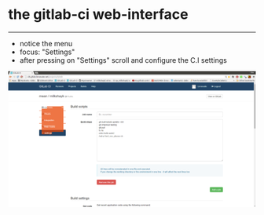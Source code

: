 # the gitlab-ci web-interface
---
- notice the menu
- focus: "Settings"
- after pressing on "Settings" scroll and configure the C.I settings

![menu](../png/menu.png)
